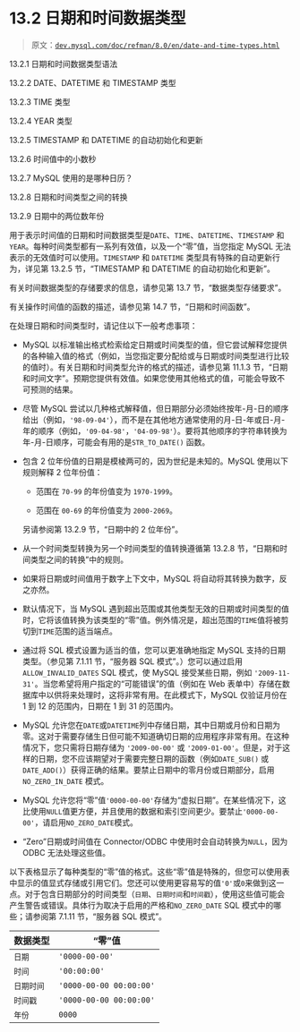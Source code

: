 # 13.2 日期和时间数据类型

> 原文：[`dev.mysql.com/doc/refman/8.0/en/date-and-time-types.html`](https://dev.mysql.com/doc/refman/8.0/en/date-and-time-types.html)

13.2.1 日期和时间数据类型语法

13.2.2 DATE、DATETIME 和 TIMESTAMP 类型

13.2.3 TIME 类型

13.2.4 YEAR 类型

13.2.5 TIMESTAMP 和 DATETIME 的自动初始化和更新

13.2.6 时间值中的小数秒

13.2.7 MySQL 使用的是哪种日历？

13.2.8 日期和时间类型之间的转换

13.2.9 日期中的两位数年份

用于表示时间值的日期和时间数据类型是`DATE`、`TIME`、`DATETIME`、`TIMESTAMP` 和 `YEAR`。每种时间类型都有一系列有效值，以及一个“零”值，当您指定 MySQL 无法表示的无效值时可以使用。`TIMESTAMP` 和 `DATETIME` 类型具有特殊的自动更新行为，详见第 13.2.5 节，“TIMESTAMP 和 DATETIME 的自动初始化和更新”。

有关时间数据类型的存储要求的信息，请参见第 13.7 节，“数据类型存储要求”。

有关操作时间值的函数的描述，请参见第 14.7 节，“日期和时间函数”。

在处理日期和时间类型时，请记住以下一般考虑事项：

+   MySQL 以标准输出格式检索给定日期或时间类型的值，但它尝试解释您提供的各种输入值的格式（例如，当您指定要分配给或与日期或时间类型进行比较的值时）。有关日期和时间类型允许的格式的描述，请参见第 11.1.3 节，“日期和时间文字”。预期您提供有效值。如果您使用其他格式的值，可能会导致不可预测的结果。

+   尽管 MySQL 尝试以几种格式解释值，但日期部分必须始终按年-月-日的顺序给出（例如，`'98-09-04'`），而不是在其他地方通常使用的月-日-年或日-月-年的顺序（例如，`'09-04-98'`，`'04-09-98'`）。要将其他顺序的字符串转换为年-月-日顺序，可能会有用的是`STR_TO_DATE()` 函数。

+   包含 2 位年份值的日期是模棱两可的，因为世纪是未知的。MySQL 使用以下规则解释 2 位年份值：

    +   范围在 `70-99` 的年份值变为 `1970-1999`。

    +   范围在 `00-69` 的年份值变为 `2000-2069`。

    另请参阅第 13.2.9 节，“日期中的 2 位年份”。

+   从一个时间类型转换为另一个时间类型的值转换遵循第 13.2.8 节，“日期和时间类型之间的转换”中的规则。

+   如果将日期或时间值用于数字上下文中，MySQL 将自动将其转换为数字，反之亦然。

+   默认情况下，当 MySQL 遇到超出范围或其他类型无效的日期或时间类型的值时，它将该值转换为该类型的“零”值。例外情况是，超出范围的`TIME`值将被剪切到`TIME`范围的适当端点。

+   通过将 SQL 模式设置为适当的值，您可以更准确地指定 MySQL 支持的日期类型。（参见第 7.1.11 节，“服务器 SQL 模式”。）您可以通过启用`ALLOW_INVALID_DATES` SQL 模式，使 MySQL 接受某些日期，例如 `'2009-11-31'`。当您希望将用户指定的“可能错误”的值（例如在 Web 表单中）存储在数据库中以供将来处理时，这将非常有用。在此模式下，MySQL 仅验证月份在 1 到 12 的范围内，日期在 1 到 31 的范围内。

+   MySQL 允许您在`DATE`或`DATETIME`列中存储日期，其中日期或月份和日期为零。这对于需要存储生日但可能不知道确切日期的应用程序非常有用。在这种情况下，您只需将日期存储为 `'2009-00-00'` 或 `'2009-01-00'`。但是，对于这样的日期，您不应该期望对于需要完整日期的函数（例如`DATE_SUB()` 或`DATE_ADD()`）获得正确的结果。要禁止日期中的零月份或日期部分，启用`NO_ZERO_IN_DATE` 模式。

+   MySQL 允许您将“零”值`'0000-00-00'`存储为“虚拟日期”。在某些情况下，这比使用`NULL`值更方便，并且使用的数据和索引空间更少。要禁止`'0000-00-00'`，请启用`NO_ZERO_DATE`模式。

+   “Zero”日期或时间值在 Connector/ODBC 中使用时会自动转换为`NULL`，因为 ODBC 无法处理这些值。

以下表格显示了每种类型的“零”值的格式。这些“零”值是特殊的，但您可以使用表中显示的值显式存储或引用它们。您还可以使用更容易写的值`'0'`或`0`来做到这一点。对于包含日期部分的时间类型（`日期`、`日期时间`和`时间戳`），使用这些值可能会产生警告或错误。具体行为取决于启用的严格和`NO_ZERO_DATE` SQL 模式中的哪些；请参阅第 7.1.11 节，“服务器 SQL 模式”。

| 数据类型 | “零”值 |
| --- | --- |
| `日期` | `'0000-00-00'` |
| `时间` | `'00:00:00'` |
| `日期时间` | `'0000-00-00 00:00:00'` |
| `时间戳` | `'0000-00-00 00:00:00'` |
| `年份` | `0000` |
